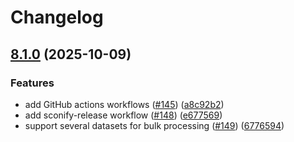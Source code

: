 # Changelog

## [8.1.0](https://github.com/iExecBlockchainComputing/python-hello-world/compare/v8.0.4...v8.1.0) (2025-10-09)


### Features

* add GitHub actions workflows ([#145](https://github.com/iExecBlockchainComputing/python-hello-world/issues/145)) ([a8c92b2](https://github.com/iExecBlockchainComputing/python-hello-world/commit/a8c92b227e6e4c2d432804a1096acf9d722a726e))
* add sconify-release workflow ([#148](https://github.com/iExecBlockchainComputing/python-hello-world/issues/148)) ([e677569](https://github.com/iExecBlockchainComputing/python-hello-world/commit/e6775699ad0ae31666e68436e654365dddf284e3))
* support several datasets for bulk processing ([#149](https://github.com/iExecBlockchainComputing/python-hello-world/issues/149)) ([6776594](https://github.com/iExecBlockchainComputing/python-hello-world/commit/67765947abfdacdeb7f366840d29a408cbd3af45))
